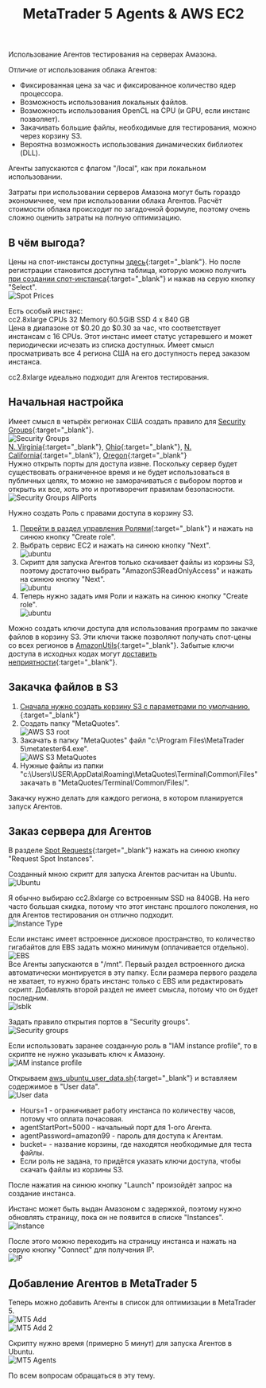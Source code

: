 ﻿---
title: MetaTrader 5 Agents & AWS EC2
---

Использование Агентов тестирования на серверах Амазона.

Отличие от использования облака Агентов:
* Фиксированная цена за час и фиксированное количество ядер процессора.
* Возможность использования локальных файлов.
* Возможность использования OpenCL на CPU (и GPU, если инстанс позволяет).
* Закачивать большие файлы, необходимые для тестирования, можно через корзину S3.
* Вероятна возможность использования динамических библиотек (DLL).

Агенты запускаются с флагом "/local", как при локальном использовании.

Затраты при использовании серверов Амазона могут быть гораздо экономичнее, чем при использовании облака Агентов.
Расчёт стоимости облака происходит по загадочной формуле, поэтому очень сложно оценить затраты на полную оптимизацию.

## В чём выгода?
Цены на спот-инстансы доступны [здесь](https://aws.amazon.com/ru/ec2/spot/pricing/){:target="_blank"}. Но после регистрации становится доступна таблица, которую можно получить [при создании спот-инстанса](https://console.aws.amazon.com/ec2sp/v1/spot/home){:target="_blank"} и нажав на серую кнопку "Select".<br/>
![Spot Prices](/images/agent-spot.png)

Есть особый инстанс:<br/>
cc2.8xlarge CPUs 32 Memory	60.5GiB SSD	4 x 840 GB<br/>
Цена в диапазоне от $0.20 до $0.30 за час, что соответствует инстансам с 16 CPUs. Этот инстанс имеет статус устаревшего и может периодически исчезать из списка доступных. Имеет смысл просматривать все 4 региона США на его доступность перед заказом инстанса.

cc2.8xlarge идеально подходит для Агентов тестирования.

## Начальная настройка
Имеет смысл в четырёх регионах США создать правило для [Security Groups](https://console.aws.amazon.com/ec2/v2/home?region=us-east-1#SecurityGroups:sort=groupId){:target="_blank"}.<br/>
![Security Groups](/images/agent-security-groups-main.png)<br/>
[N. Virginia](https://console.aws.amazon.com/ec2/v2/home?region=us-east-1#SecurityGroups:sort=groupId){:target="_blank"},
[Ohio](https://console.aws.amazon.com/ec2/v2/home?region=us-east-2#SecurityGroups:sort=groupId){:target="_blank"},
[N. California](https://console.aws.amazon.com/ec2/v2/home?region=us-west-1#SecurityGroups:sort=groupId){:target="_blank"},
[Oregon](https://console.aws.amazon.com/ec2/v2/home?region=us-west-2#SecurityGroups:sort=groupId){:target="_blank"}<br/>
Нужно открыть порты для доступа извне. Поскольку сервер будет существовать ограниченное время и не будет использоваться в публичных целях, то можно не заморачиваться с выбором портов и открыть их все, хоть это и противоречит правилам безопасности.<br/>
![Security Groups AllPorts](/images/agent-security-groups-allports.png)

Нужно создать Роль с правами доступа в корзину S3.
1. [Перейти в раздел управления Ролями](https://console.aws.amazon.com/iam/home?region=us-east-1#/roles){:target="_blank"} и нажать на синюю кнопку "Create role".
2. Выбрать сервис EC2 и нажать на синюю кнопку "Next".<br/>
![ubuntu](/images/agent-create-role-1.png)
3. Скрипт для запуска Агентов только скачивает файлы из корзины S3, поэтому достаточно выбрать "AmazonS3ReadOnlyAccess" и нажать на синюю кнопку "Next".<br/>
![ubuntu](/images/agent-create-role-2.png)
4. Теперь нужно задать имя Роли и нажать на синюю кнопку "Create role".<br/>
![ubuntu](/images/agent-create-role-3.png)

Можно создать ключи доступа для использования программ по закачке файлов в корзину S3. Эти ключи также позволяют получать спот-цены со всех регионов в [AmazonUtils](https://github.com/Roffild/RoffildLibrary/blob/master/Experts/Roffild/AmazonUtils){:target="_blank"}. Забытые ключи доступа в исходных кодах могут [доставить неприятности](https://habr.com/post/357764/){:target="_blank"}.

## Закачка файлов в S3
1. [Сначала нужно создать корзину S3 с параметрами по умолчанию.](https://s3.console.aws.amazon.com/s3/home){:target="_blank"}
2. Создать папку "MetaQuotes".<br/>
![AWS S3 root](/images/agent-s3-root.png)
3. Закачать в папку "MetaQuotes" файл "c:\Program Files\MetaTrader 5\metatester64.exe".<br/>
![AWS S3 MetaQuotes](/images/agent-s3-metaquotes.png)
4. Нужные файлы из папки "c:\Users\USER\AppData\Roaming\MetaQuotes\Terminal\Common\Files\" закачать в "MetaQuotes/Terminal/Common/Files/".

Закачку нужно делать для каждого региона, в котором планируется запуск Агентов.

## Заказ сервера для Агентов
В разделе [Spot Requests](https://console.aws.amazon.com/ec2sp/v1/spot/home){:target="_blank"} нажать на синюю кнопку "Request Spot Instances".

Созданный мною скрипт для запуска Агентов расчитан на Ubuntu.<br/>
![Ubuntu](/images/agent-ubuntu.png)

Я обычно выбираю cc2.8xlarge со встроенным SSD на 840GB. На него часто большая скидка, потому что этот инстанс прошлого поколения, но для Агентов тестирования он отлично подходит.<br/>
![Instance Type](/images/agent-instance-type.png)

Если инстанс имеет встроенное дисковое пространство, то количество гигабайтов для EBS задать можно минимум (оплачивается отдельно).<br/>
![EBS](/images/agent-ebs.png)<br/>
Все Агенты запускаются в "/mnt". Первый раздел встроенного диска автоматически монтируется в эту папку. Если размера первого раздела не хватает, то нужно брать инстанс только с EBS или редактировать скрипт. Добавлять второй раздел не имеет смысла, потому что он будет последним.<br/>
![lsblk](/images/agent-lsblk.png)

Задать правило открытия портов в "Security groups".<br/>
![Security groups](/images/agent-security-groups.png)

Если использовать заранее созданную роль в "IAM instance profile", то в скрипте не нужно указывать ключ к Амазону.<br/>
![IAM instance profile](/images/agent-iam.png)

Открываем [aws_ubuntu_user_data.sh](https://github.com/Roffild/RoffildLibrary/blob/master/Include/Roffild/RoffildJava/AmazonUtils/src/main/resources/aws_ubuntu_user_data.sh){:target="_blank"} и вставляем содержимое в "User data".<br/>
![User data](/images/agent-userdata.png)
* Hours=1 - ограничивает работу инстанса по количеству часов, потому что оплата почасовая.<br/>
* agentStartPort=5000 - начальный порт для 1-ого Агента.<br/>
* agentPassword=amazon99 - пароль для доступа к Агентам.<br/>
* bucket= - название корзины, где находятся необходимые для теста файлы.<br/>
* Если роль не задана, то придётся указать ключи доступа, чтобы скачать файлы из корзины S3.

После нажатия на синюю кнопку "Launch" произойдёт запрос на создание инстанса.

Инстанс может быть выдан Амазоном с задержкой, поэтому нужно обновлять страницу, пока он не появится в списке "Instances".<br/>
![Instance](/images/agent-instance.png)

После этого можно переходить на страницу инстанса и нажать на серую кнопку "Connect" для получения IP.<br/>
![IP](/images/agent-ip.png)

## Добавление Агентов в MetaTrader 5
Теперь можно добавить Агенты в список для оптимизации в MetaTrader 5.<br/>
![MT5 Add](/images/agent-add-1.png)<br/>
![MT5 Add 2](/images/agent-add-2.png)

Скрипту нужно время (примерно 5 минут) для запуска Агентов в Ubuntu.<br/>
![MT5 Agents](/images/agent-agents.png)

По всем вопросам обращаться в эту тему.
